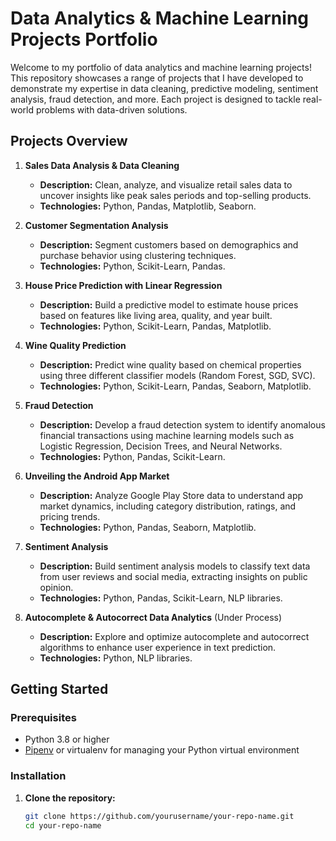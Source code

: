 # Data Analytics & Machine Learning Projects Portfolio

Welcome to my portfolio of data analytics and machine learning projects! This repository showcases a range of projects that I have developed to demonstrate my expertise in data cleaning, predictive modeling, sentiment analysis, fraud detection, and more. Each project is designed to tackle real-world problems with data-driven solutions.

## Projects Overview

1. **Sales Data Analysis & Data Cleaning**
   - **Description:** Clean, analyze, and visualize retail sales data to uncover insights like peak sales periods and top-selling products.
   - **Technologies:** Python, Pandas, Matplotlib, Seaborn.

2. **Customer Segmentation Analysis**
   - **Description:** Segment customers based on demographics and purchase behavior using clustering techniques.
   - **Technologies:** Python, Scikit-Learn, Pandas.

3. **House Price Prediction with Linear Regression**
   - **Description:** Build a predictive model to estimate house prices based on features like living area, quality, and year built.
   - **Technologies:** Python, Scikit-Learn, Pandas, Matplotlib.

4. **Wine Quality Prediction**
   - **Description:** Predict wine quality based on chemical properties using three different classifier models (Random Forest, SGD, SVC).
   - **Technologies:** Python, Scikit-Learn, Pandas, Seaborn, Matplotlib.

5. **Fraud Detection**
   - **Description:** Develop a fraud detection system to identify anomalous financial transactions using machine learning models such as Logistic Regression, Decision Trees, and Neural Networks.
   - **Technologies:** Python, Pandas, Scikit-Learn.

6. **Unveiling the Android App Market**
   - **Description:** Analyze Google Play Store data to understand app market dynamics, including category distribution, ratings, and pricing trends.
   - **Technologies:** Python, Pandas, Seaborn, Matplotlib.

7. **Sentiment Analysis**
   - **Description:** Build sentiment analysis models to classify text data from user reviews and social media, extracting insights on public opinion.
   - **Technologies:** Python, Pandas, Scikit-Learn, NLP libraries.

8. **Autocomplete & Autocorrect Data Analytics** (Under Process)
   - **Description:** Explore and optimize autocomplete and autocorrect algorithms to enhance user experience in text prediction.
   - **Technologies:** Python, NLP libraries.

## Getting Started

### Prerequisites
- Python 3.8 or higher
- [Pipenv](https://pipenv.pypa.io/en/latest/) or virtualenv for managing your Python virtual environment

### Installation

1. **Clone the repository:**
   ```bash
   git clone https://github.com/yourusername/your-repo-name.git
   cd your-repo-name
